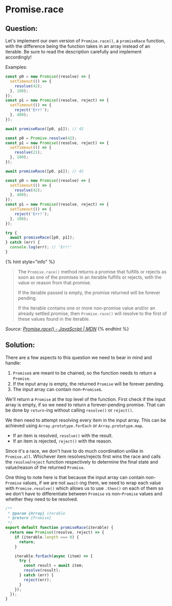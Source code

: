 # Promise.race

## Question:

Let's implement our own version of `Promise.race()`, a `promiseRace` function, with the difference being the function takes in an array instead of an iterable. Be sure to read the description carefully and implement accordingly!

Examples:

```javascript
const p0 = new Promise((resolve) => {
  setTimeout(() => {
    resolve(42);
  }, 100);
});
const p1 = new Promise((resolve, reject) => {
  setTimeout(() => {
    reject('Err!');
  }, 400);
});

await promiseRace([p0, p1]); // 42
```

```javascript
const p0 = Promise.resolve(42);
const p1 = new Promise((resolve, reject) => {
  setTimeout(() => {
    resolve(21);
  }, 100);
});

await promiseRace([p0, p1]); // 42

```

```javascript
const p0 = new Promise((resolve) => {
  setTimeout(() => {
    resolve(42);
  }, 400);
});
const p1 = new Promise((resolve, reject) => {
  setTimeout(() => {
    reject('Err!');
  }, 100);
});

try {
  await promiseRace([p0, p1]);
} catch (err) {
  console.log(err); // 'Err!'
}

```

{% hint style="info" %}


> The `Promise.race()` method returns a promise that fulfills or rejects as soon as one of the promises in an iterable fulfills or rejects, with the value or reason from that promise.&#x20;
>
> If the iterable passed is empty, the promise returned will be forever pending.
>
> If the iterable contains one or more non-promise value and/or an already settled promise, then `Promise.race()` will resolve to the first of these values found in the iterable.

_Source:_ [_Promise.race() - JavaScript | MDN_](https://developer.mozilla.org/en-US/docs/Web/JavaScript/Reference/Global\_Objects/Promise/race)
{% endhint %}

## Solution:

There are a few aspects to this question we need to bear in mind and handle:

1. `Promise`s are meant to be chained, so the function needs to return a `Promise`.
2. If the input array is empty, the returned `Promise` will be forever pending.
3. The input array can contain non-`Promise`s.

We'll return a `Promise` at the top level of the function. First check if the input array is empty, if so we need to return a forever-pending promise. That can be done by `return`-ing without calling `resolve()` or `reject()`.

We then need to attempt resolving every item in the input array. This can be achieved using `Array.prototype.forEach` or `Array.prototype.map`.

* If an item is resolved, `resolve()` with the result.
* If an item is rejected, `reject()` with the reason.

Since it's a race, we don't have to do much coordination unlike in `Promise.all`. Whichever item resolves/rejects first wins the race and calls the `resolve`/`reject` function respectively to determine the final state and value/reason of the returned `Promise`.

One thing to note here is that because the input array can contain non-`Promise` values, if we are not `await`-ing them, we need to wrap each value with `Promise.resolve()` which allows us to use `.then()` on each of them so we don't have to differentiate between `Promise` vs non-`Promise` values and whether they need to be resolved.

```javascript
/**
 * @param {Array} iterable
 * @return {Promise}
 */
export default function promiseRace(iterable) {
  return new Promise((resolve, reject) => {
    if (iterable.length === 0) {
      return;
    }

    iterable.forEach(async (item) => {
      try {
        const result = await item;
        resolve(result);
      } catch (err) {
        reject(err);
      }
    });
  });
}

```
